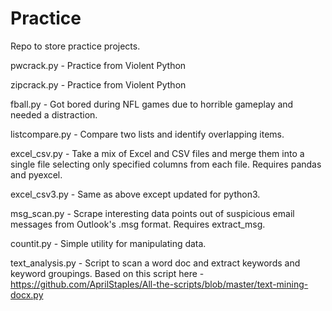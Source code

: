 # Practice
Repo to store practice projects.

pwcrack.py - Practice from Violent Python

zipcrack.py - Practice from Violent Python

fball.py - Got bored during NFL games due to horrible gameplay and needed a distraction.

listcompare.py - Compare two lists and identify overlapping items.

excel_csv.py - Take a mix of Excel and CSV files and merge them into a single file selecting only specified columns from each file.  Requires pandas and pyexcel.

excel_csv3.py - Same as above except updated for python3.

msg_scan.py - Scrape interesting data points out of suspicious email messages from Outlook's .msg format.  Requires extract_msg.

countit.py - Simple utility for manipulating data.

text_analysis.py - Script to scan a word doc and extract keywords and keyword groupings.  Based on this script here - https://github.com/AprilStaples/All-the-scripts/blob/master/text-mining-docx.py
